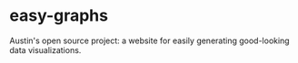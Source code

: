 easy-graphs
===========

Austin's open source project: a website for easily generating good-looking data visualizations.
